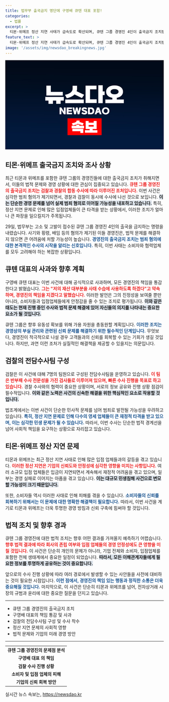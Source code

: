 ```yaml
---
title: 법무부 출국금지 명단에 구영배 큐텐 대표 포함!
categories:
  - 법률
excerpt: >
  티몬·위메프 정산 지연 사태가 급속도로 확산되며, 큐텐 그룹 경영진 4인이 출국금지 조치됐다. 검찰과 경찰의 본격적인 수사가 시작되고, 구영배 큐텐 대표는 사코와 경영상 책임을 통감하며 기업 회생에 나선 상황!
feature_text: >
  티몬·위메프 정산 지연 사태가 급속도로 확산되며, 큐텐 그룹 경영진 4인이 출국금지 조치됐다. 검찰과 경찰의 본격적인 수사가 시작되고, 구영배 큐텐 대표는 사코와 경영상 책임을 통감하며 기업 회생에 나선 상황!
image: '/assets/img/newsdao_breakingnews.jpg'
---
```


<p><img src="/assets/img/newsdao_breakingnews.jpg" alt="pcversion 속보" /></p>

<h2 data-ke-size="size26">티몬·위메프 출국금지 조치와 조사 상황</h2>

<p data-ke-size="size16">최근 티몬과 위메프를 포함한 큐텐 그룹의 경영진들에 대한 출국금지 조치가 취해지면서, 이들의 법적 문제와 경영 상황에 대한 관심이 집중되고 있습니다. <b><span style="color: #ee2323;">큐텐 그룹 경영진의 출국금지 조치는 검찰과 경찰의 합동 수사에 따라 이루어진 조처입니다.</span></b> 이번 사건은 심각한 범죄 혐의가 제기되면서, 경찰과 검찰이 동시에 수사에 나선 것으로 보입니다. <b><span style="background-color: #21538527;">이는 단순한 경영 문제를 넘어 실제 범죄 혐의로 이어질 가능성을 내포하고 있습니다.</span></b> 특히, 정산 지연 문제로 인해 많은 입점업체들이 큰 타격을 받는 상황에서, 이러한 조치가 얼마나 큰 파장을 일으킬지가 주목됩니다.</p>

<p data-ke-size="size16">29일, 법무부는 고소 및 고발이 접수된 큐텐 그룹 경영진 4인의 출국을 금지하는 명령을 내렸습니다. 사기와 횡령, 배임 등의 혐의가 제기된 이들 경영진은, 법적 문제를 해결하지 않으면 큰 어려움에 처할 가능성이 높습니다. <b><span style="color: #1a5490;">경영진의 출국금지 조치는 범죄 혐의에 대한 본격적인 수사의 시작을 알리는 신호입니다.</span></b> 특히, 이번 사태는 소비자와 협력업체를 모두 고려해야 하는 복잡한 상황입니다.</p>

<h2 data-ke-size="size26">큐텐 대표의 사과와 향후 계획</h2>

<p data-ke-size="size16">구영배 큐텐 대표는 이번 사건에 대해 공식적으로 사과하며, 모든 경영진의 책임을 통감한다고 밝혔습니다. <b><span style="color: #ee2323;">그는 "저의 재산 대부분을 사태 수습에 사용하도록 하겠다"고 약속하며, 경영진의 책임을 지겠다고 말했습니다.</span></b> 이러한 발언은 그의 진정성을 보여줄 뿐만 아니라, 소비자들과 입점업체들에게 안정감을 줄 수 있는 조치로 평가됩니다. <b><span style="background-color: #21538527;">이와 같은 태도는 현재 진행 중인 수사와 법적 문제 해결에 있어 자신들의 의지를 나타내는 중요한 요소가 될 것입니다.</span></b> </p>

<p data-ke-size="size16">큐텐 그룹은 향후 유동성 확보를 위해 가용 자원을 총동원할 계획입니다. <b><span style="color: #1a5490;">이러한 조치는 경영상의 부실 관리와 관련된 신뢰 문제를 해결하기 위한 필수적인 단계입니다.</span></b> 무엇보다, 경영진이 적극적으로 나설 경우 고객들과의 신뢰를 회복할 수 있는 기회가 생길 것입니다. 하지만, 과연 이런 조처가 실질적인 해결책을 제공할 수 있을지는 의문입니다.</p>

<h2 data-ke-size="size26">검찰의 전담수사팀 구성</h2>

<p data-ke-size="size16">검찰은 이 사건에 대해 7명의 팀원으로 구성된 전담수사팀을 운영하고 있습니다. <b><span style="color: #ee2323;">이 팀은 반부패 수사 전문성을 가진 검사들로 이루어져 있으며, 빠른 수사 진행을 목표로 하고 있습니다.</span></b> 경찰 수사와의 협력이 중요한 상황이며, 서로의 정보 공유와 진행 상황 점검이 필수적입니다. <b><span style="background-color: #21538527;">이와 같은 노력은 사건의 신속한 해결을 위한 핵심적인 요소로 작용할 것입니다.</span></b></p>

<p data-ke-size="size16">법조계에서는 이번 사건이 단순한 민사적 문제를 넘어 범죄로 발전될 가능성을 우려하고 있습니다. <b><span style="color: #1a5490;">특히, 정산 지연 문제로 인해 다수의 영세 업체들이 큰 재정적 타격을 받고 있으며, 이는 심각한 민생 문제가 될 수 있습니다.</span></b> 따라서, 이번 수사는 단순한 법적 경계선을 넘어 사회적 책임을 요구하는 상황으로 자리잡고 있습니다.</p>

<h2 data-ke-size="size26">티몬·위메프 정산 지연 문제</h2>

<p data-ke-size="size16">티몬과 위메프는 최근 정산 지연 사태로 인해 많은 입점 업체들과의 갈등을 겪고 있습니다. <b><span style="color: #ee2323;">이러한 정산 지연은 기업의 신뢰도와 안정성에 심각한 영향을 미치는 사항입니다.</span></b> 여러 소규모 입점 업체들은 입금이 지연되면서 계속해서 재정적 어려움을 겪고 있으며, 일부는 경영 실패로 이어지는 아픔을 겪고 있습니다. <b><span style="background-color: #21538527;">이는 대규모 민생침해 사건으로 변모할 가능성이 크기 때문입니다.</span></b></p>

<p data-ke-size="size16">또한, 소비자들 역시 이러한 사태로 인해 피해를 겪을 수 있습니다. <b><span style="color: #1a5490;">소비자들의 신뢰를 회복하기 위해서는 이 문제에 대한 명확한 해결책이 필요합니다.</span></b> 따라서, 이번 사건을 계기로 티몬과 위메프는 더욱 투명한 경영 방침과 신뢰 구축에 힘써야 할 것입니다.</p>

<h2 data-ke-size="size26">법적 조치 및 향후 경과</h2>

<p data-ke-size="size16">큐텐 그룹 경영진에 대한 법적 조치는 향후 어떤 결과를 가져올지 예측하기 어렵습니다. <b><span style="color: #ee2323;">향후 법적 결과에 따라 회사의 존립 여부와 입점 업체들의 경영 안정성에도 큰 영향을 미칠 것입니다.</span></b> 이 사건은 단순히 개인의 문제가 아니라, 기업 전체와 소비자, 입점업체를 포함한 전체 생태계에서 중요한 일정이 되었습니다. <b><span style="background-color: #21538527;">따라서, 모든 이해관계자들에게 필요한 정보를 투명하게 공유하는 것이 중요합니다.</span></b></p>

<p data-ke-size="size16">앞으로의 수사 진행 상황에 따라 여러 경로에서 발생할 수 있는 사안들을 사전에 대비하는 것이 필요한 시점입니다. <b><span style="color: #1a5490;">이런 점에서, 경영진의 책임 있는 행동과 정직한 소통은 더욱 중요해질 것입니다.</span></b> 마지막으로, 이 사건은 단순히 티몬과 위메프를 넘어, 전자상거래 시장의 규범과 윤리에 대한 중요한 질문을 던지고 있습니다.</p>

<hr>

<ul>
    <li>큐텐 그룹 경영진의 출국금지 조치</li>
    <li>구영배 대표의 책임 통감 및 사과</li>
    <li>검찰의 전담수사팀 구성 및 수사 착수</li>
    <li>정산 지연 문제의 사회적 영향</li>
    <li>법적 문제와 기업의 미래 경영 방안</li>
</ul>

<hr>

<table>
    <tr>
        <td style="text-align: center; height: 17px;"><b>큐텐 그룹 경영진의 문제점 분석</b></td>
    </tr>
    <tr>
        <td style="text-align: center; height: 17px;"><b>구영배 대표 의 책임</b></td>
    </tr>
    <tr>
        <td style="text-align: center; height: 17px;"><b>검찰 수사 진행 상황</b></td>
    </tr>
    <tr>
        <td style="text-align: center; height: 17px;"><b>소비자 및 입점 업체의 피해</b></td>
    </tr>
    <tr>
        <td style="text-align: center; height: 17px;"><b>기업의 신뢰 회복 방안</b></td>
    </tr>
</table>

<p data-ke-size="size16"></p>
실시간 뉴스 속보는, <a href="https://newsdao.kr" rel="dofollow">https://newsdao.kr</a>


